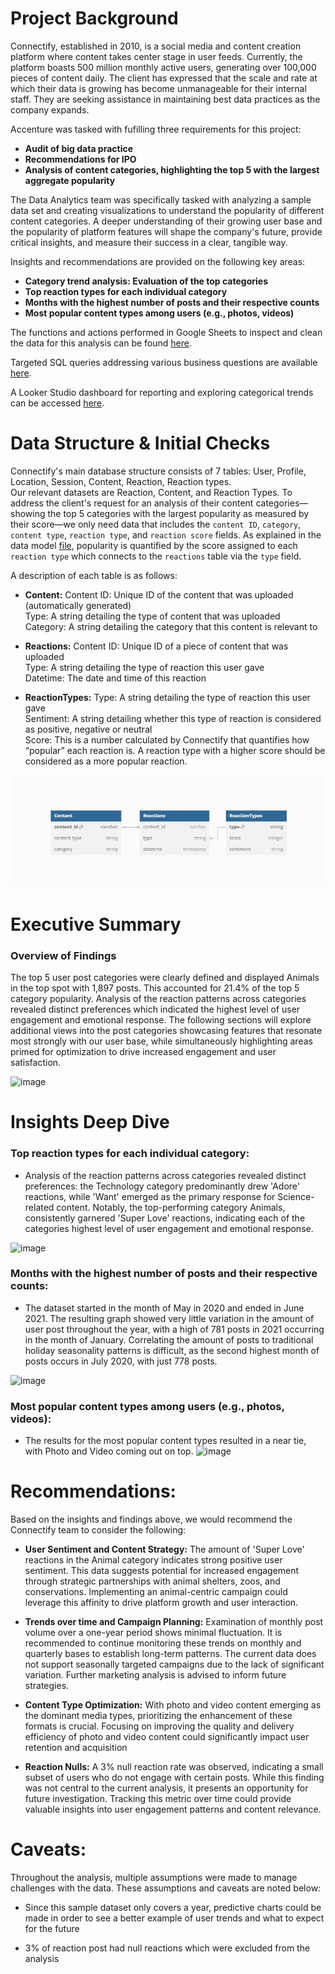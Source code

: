 # Project Background
Connectify, established in 2010, is a social media and content creation platform where content takes center stage in user feeds. Currently, the platform boasts 500 million monthly active users, generating over 100,000 pieces of content daily. The client has expressed that the scale and rate at which their data is growing has become unmanageable for their internal staff. They are seeking assistance in maintaining best data practices as the company expands.

Accenture was tasked with fufilling three requirements for this project:
- **Audit of big data practice**
- **Recommendations for IPO**
- **Analysis of content categories, highlighting the top 5 with the largest aggregate popularity**

The Data Analytics team was specifically tasked with analyzing a sample data set and creating visualizations to understand the popularity of different content categories. A deeper understanding of their growing user base and the popularity of platform features will shape the company's future, provide critical insights, and measure their success in a clear, tangible way.

Insights and recommendations are provided on the following key areas:
- **Category trend analysis: Evaluation of the top categories**
- **Top reaction types for each individual category**
- **Months with the highest number of posts and their respective counts**
- **Most popular content types among users (e.g., photos, videos)**

The functions and actions performed in Google Sheets to inspect and clean the data for this analysis can be found [here](https://github.com/CNormx/Connectify_EDA/blob/main/Connectify%20Data%20Quality%20Check%20and%20Clean.md).

Targeted SQL queries addressing various business questions are available [here](https://github.com/CNormx/Connectify_EDA/blob/main/Connectify%20Exploratory%20Data%20Analysis.md).

A Looker Studio dashboard for reporting and exploring categorical trends can be accessed [here](https://github.com/CNormx/Connectify_EDA/blob/main/Looker%20Studio%20Dashboard/Accenture_Charts_for_Connectify.pdf).



# Data Structure & Initial Checks

Connectify's main database structure consists of 7 tables: User, Profile, Location, Session, Content, Reaction, Reaction types.</br>
Our relevant datasets are Reaction, Content, and Reaction Types.
To address the client's request for an analysis of their content categories—showing the top 5 categories with the largest popularity as measured by their score—we only need data that includes the `content ID`, `category`, `content type`, `reaction type`, and `reaction score` fields.
As explained in the data model [file](https://github.com/CNormx/Connectify_EDA/tree/main/Connectify%20Briefs%20and%20Data%20Model), popularity is quantified by the score assigned to each `reaction type` which connects to the `reactions` table via the `type` field.

A description of each table is as follows:
- **Content:** Content
ID: Unique ID of the content that was uploaded (automatically generated)</br>
Type: A string detailing the type of content that was uploaded</br>
Category: A string detailing the category that this content is relevant to

- **Reactions:**
Content ID: Unique ID of a piece of content that was uploaded</br>
Type: A string detailing the type of reaction this user gave</br>
Datetime: The date and time of this reaction

- **ReactionTypes:**
Type: A string detailing the type of reaction this user gave</br>
Sentiment: A string detailing whether this type of reaction is considered as positive, negative or neutral</br>
Score: This is a number calculated by Connectify that quantifies how “popular” each reaction is. A reaction type with a higher score
should be considered as a more popular reaction.

![image](https://github.com/CNormx/Accenture_analysis/blob/main/Accenture%20erd.JPG)

# Executive Summary

### Overview of Findings

The top 5 user post categories were clearly defined and displayed Animals in the top spot with 1,897 posts. This accounted for 21.4% of the top 5 category popularity. Analysis of the reaction patterns across categories revealed distinct preferences which indicated the highest level of user engagement and emotional response. The following sections will explore additional views into the post categories showcasing features that resonate most strongly with our user base, while simultaneously highlighting areas primed for optimization to drive increased engagement and user satisfaction.</br>

![image](https://github.com/CNormx/Connectify_EDA/blob/main/Looker%20Studio%20Dashboard/Connectify%20Dashboard%202.jpg)  

# Insights Deep Dive

### Top reaction types for each individual category:

* Analysis of the reaction patterns across categories revealed distinct preferences: the Technology category predominantly drew 'Adore' reactions, while 'Want' emerged as the primary response for Science-related content. Notably, the top-performing category Animals, consistently garnered 'Super Love' reactions, indicating each of the categories highest level of user engagement and emotional response.

![image](https://github.com/CNormx/Connectify_EDA/blob/main/Looker%20Studio%20Dashboard/chart%20cattypes.JPG)

### Months with the highest number of posts and their respective counts:

* The dataset started in the month of May in 2020 and ended in June 2021. The resulting graph showed very little variation in the amount of user post throughout the year, with a high of 781 posts in 2021 occurring in the month of January. Correlating the amount of posts to traditional holiday seasonality patterns is difficult, as the second highest month of posts occurs in July 2020, with just 778 posts. 
  
![image](https://github.com/CNormx/Connectify_EDA/blob/main/Looker%20Studio%20Dashboard/chart%20months.JPG)

### Most popular content types among users (e.g., photos, videos):

* The results for the most popular content types resulted in a near tie, with Photo and Video coming out on top. 
![image](https://github.com/CNormx/Connectify_EDA/blob/main/Looker%20Studio%20Dashboard/chart%20contenttype.JPG)


# Recommendations:

Based on the insights and findings above, we would recommend the Connectify team to consider the following: 

* **User Sentiment and Content Strategy:** The amount of 'Super Love' reactions in the Animal category indicates strong positive user sentiment. This data suggests potential for increased engagement through strategic partnerships with animal shelters, zoos, and conservations. Implementing an animal-centric campaign could leverage this affinity to drive platform growth and user interaction.
  
* **Trends over time and Campaign Planning:** Examination of monthly post volume over a one-year period shows minimal fluctuation. It is recommended to continue monitoring these trends on monthly and quarterly bases to establish long-term patterns. The current data does not support seasonally targeted campaigns due to the lack of significant variation. Further marketing analysis is advised to inform future strategies.
  
* **Content Type Optimization:** With photo and video content emerging as the dominant media types, prioritizing the enhancement of these formats is crucial. Focusing on improving the quality and delivery efficiency of photo and video content could significantly impact user retention and acquisition
  
* **Reaction Nulls:** A 3% null reaction rate was observed, indicating a small subset of users who do not engage with certain posts. While this finding was not central to the current analysis, it presents an opportunity for future investigation. Tracking this metric over time could provide valuable insights into user engagement patterns and content relevance.

# Caveats:

Throughout the analysis, multiple assumptions were made to manage challenges with the data. These assumptions and caveats are noted below:

* Since this sample dataset only covers a year, predictive charts could be made in order to see a better example of user trends and what to expect for the future
 
* 3% of reaction post had null reactions which were excluded from the analysis
